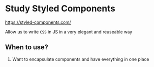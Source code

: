 # Study Styled Components

https://styled-components.com/

Allow us to write `CSS` in JS in a very elegant and reuseable way

## When to use?

1. Want to encapsulate components and have everything in one place
